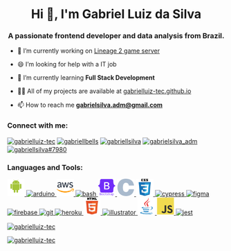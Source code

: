 <h1 align="center">Hi 👋, I'm Gabriel Luiz da Silva</h1>

<h3 align="center">A passionate frontend developer and data analysis from Brazil.</h3>


- 🔭 I’m currently working on [Lineage 2 game server](www.l2hype.com)

- 😄 I’m looking for help with a IT job

- 🌱 I’m currently learning **Full Stack Development**

- 👨‍💻 All of my projects are available at [gabrielluiz-tec.github.io](gabrielluiz-tec.github.io)

- 📫 How to reach me **gabrielsilva.adm@gmail.com**

<h3 align="left">Connect with me:</h3>
<p align="left">
<a href="https://linkedin.com/in/gabrielluiz-tec" target="blank"><img align="center" src="https://cdn.jsdelivr.net/npm/simple-icons@3.0.1/icons/linkedin.svg" alt="gabrielluiz-tec" height="30" width="40" /></a>
<a href="https://fb.com/gabriellbells" target="blank"><img align="center" src="https://cdn.jsdelivr.net/npm/simple-icons@3.0.1/icons/facebook.svg" alt="gabriellbells" height="30" width="40" /></a>
<a href="https://instagram.com/gabriellsilva" target="blank"><img align="center" src="https://cdn.jsdelivr.net/npm/simple-icons@3.0.1/icons/instagram.svg" alt="gabriellsilva" height="30" width="40" /></a>
<a href="https://www.hackerrank.com/gabrielsilva_adm" target="blank"><img align="center" src="https://cdn.jsdelivr.net/npm/simple-icons@3.0.1/icons/hackerrank.svg" alt="gabrielsilva_adm" height="30" width="40" /></a>
<a href="https://discord.gg/gabriellsilva#7980" target="blank"><img align="center" src="https://cdn.jsdelivr.net/npm/simple-icons@3.0.1/icons/discord.svg" alt="gabriellsilva#7980" height="30" width="40" /></a>
</p>

<h3 align="left">Languages and Tools:</h3>
<p align="left"> <a href="https://developer.android.com" target="_blank"> <img src="https://raw.githubusercontent.com/devicons/devicon/master/icons/android/android-original-wordmark.svg" alt="android" width="40" height="40"/> </a> <a href="https://www.arduino.cc/" target="_blank"> <img src="https://cdn.worldvectorlogo.com/logos/arduino-1.svg" alt="arduino" width="40" height="40"/> </a> <a href="https://aws.amazon.com" target="_blank"> <img src="https://raw.githubusercontent.com/devicons/devicon/master/icons/amazonwebservices/amazonwebservices-original-wordmark.svg" alt="aws" width="40" height="40"/> </a> <a href="https://www.gnu.org/software/bash/" target="_blank"> <img src="https://www.vectorlogo.zone/logos/gnu_bash/gnu_bash-icon.svg" alt="bash" width="40" height="40"/> </a> <a href="https://getbootstrap.com" target="_blank"> <img src="https://raw.githubusercontent.com/devicons/devicon/master/icons/bootstrap/bootstrap-plain-wordmark.svg" alt="bootstrap" width="40" height="40"/> </a> <a href="https://www.cprogramming.com/" target="_blank"> <img src="https://raw.githubusercontent.com/devicons/devicon/master/icons/c/c-original.svg" alt="c" width="40" height="40"/> </a> <a href="https://www.w3schools.com/css/" target="_blank"> <img src="https://raw.githubusercontent.com/devicons/devicon/master/icons/css3/css3-original-wordmark.svg" alt="css3" width="40" height="40"/> </a> <a href="https://www.cypress.io" target="_blank"> <img src="https://raw.githubusercontent.com/simple-icons/simple-icons/6e46ec1fc23b60c8fd0d2f2ff46db82e16dbd75f/icons/cypress.svg" alt="cypress" width="40" height="40"/> </a> <a href="https://www.figma.com/" target="_blank"> <img src="https://www.vectorlogo.zone/logos/figma/figma-icon.svg" alt="figma" width="40" height="40"/> </a> <a href="https://firebase.google.com/" target="_blank"> <img src="https://www.vectorlogo.zone/logos/firebase/firebase-icon.svg" alt="firebase" width="40" height="40"/> </a> <a href="https://git-scm.com/" target="_blank"> <img src="https://www.vectorlogo.zone/logos/git-scm/git-scm-icon.svg" alt="git" width="40" height="40"/> </a> <a href="https://heroku.com" target="_blank"> <img src="https://www.vectorlogo.zone/logos/heroku/heroku-icon.svg" alt="heroku" width="40" height="40"/> </a> <a href="https://www.w3.org/html/" target="_blank"> <img src="https://raw.githubusercontent.com/devicons/devicon/master/icons/html5/html5-original-wordmark.svg" alt="html5" width="40" height="40"/> </a> <a href="https://www.adobe.com/in/products/illustrator.html" target="_blank"> <img src="https://www.vectorlogo.zone/logos/adobe_illustrator/adobe_illustrator-icon.svg" alt="illustrator" width="40" height="40"/> </a> <a href="https://www.java.com" target="_blank"> <img src="https://raw.githubusercontent.com/devicons/devicon/master/icons/java/java-original.svg" alt="java" width="40" height="40"/> </a> <a href="https://developer.mozilla.org/en-US/docs/Web/JavaScript" target="_blank"> <img src="https://raw.githubusercontent.com/devicons/devicon/master/icons/javascript/javascript-original.svg" alt="javascript" width="40" height="40"/> </a> <a href="https://jestjs.io" target="_blank"> <img src="https://www.vectorlogo.zone/logos/jestjsio/jestjsio-icon.svg" alt="jest" width="40" height="40"/> </a> <a href="https://www.linux.org/" target="_blank">

<p><img align="center" src="https://github-readme-stats.vercel.app/api/top-langs?username=gabrielluiz-tec&show_icons=true&locale=en&layout=compact" alt="gabrielluiz-tec" /></p>

<p align="left"> <a href="https://github.com/ryo-ma/github-profile-trophy"><img src="https://github-profile-trophy.vercel.app/?username=gabrielluiz-tec" alt="gabrielluiz-tec" /></a> </p>

<!--
**gabrielluiz-tec/gabrielluiz-tec** is a ✨ _special_ ✨ repository because its `README.md` (this file) appears on your GitHub profile.

